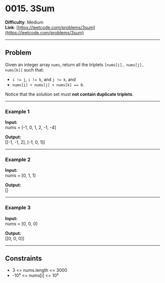 # 0015. 3Sum

**Difficulty**: Medium  
**Link**: [https://leetcode.com/problems/3sum](https://leetcode.com/problems/3sum)

---

## Problem

Given an integer array `nums`, return all the triplets `[nums[i], nums[j], nums[k]]` such that:

- `i != j`, `i != k`, and `j != k`, and
- `nums[i] + nums[j] + nums[k] == 0`.

Notice that the solution set must **not contain duplicate triplets**.

---

### Example 1

**Input:**  
    nums = [-1, 0, 1, 2, -1, -4]

**Output:**  
    [[-1, -1, 2], [-1, 0, 1]]

---

### Example 2

**Input:**  
    nums = [0, 1, 1]

**Output:**  
    []

---

### Example 3

**Input:**  
    nums = [0, 0, 0]

**Output:**  
    [[0, 0, 0]]

---

## Constraints

- 3 <= nums.length <= 3000  
- -10⁵ <= nums[i] <= 10⁵


